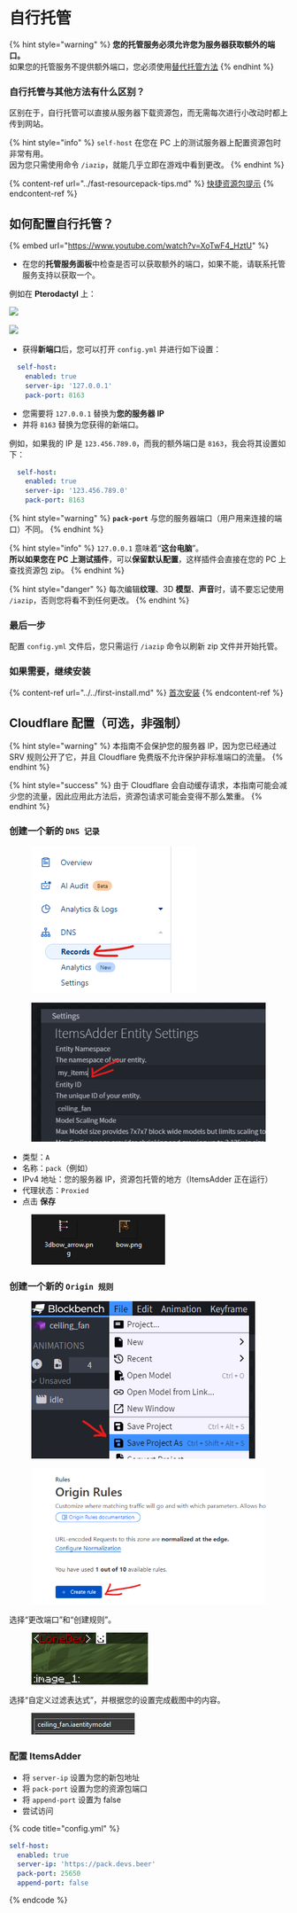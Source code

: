 # 自行托管

{% hint style="warning" %}
**您的托管服务必须允许您为服务器获取额外的端口。**\
如果您的托管服务不提供额外端口，您必须使用[替代托管方法](./)
{% endhint %}

### 自行托管与其他方法有什么区别？

区别在于，自行托管可以直接从服务器下载资源包，而无需每次进行小改动时都上传到网站。

{% hint style="info" %}
`self-host` 在您在 PC 上的测试服务器上配置资源包时非常有用。\
因为您只需使用命令 `/iazip`，就能几乎立即在游戏中看到更改。
{% endhint %}

{% content-ref url="../fast-resourcepack-tips.md" %}
[快捷资源包提示](../fast-resourcepack-tips.md)
{% endcontent-ref %}

## 如何配置自行托管？

{% embed url="https://www.youtube.com/watch?v=XoTwF4_HztU" %}

* 在您的**托管服务面板**中检查是否可以获取额外的端口，如果不能，请联系托管服务支持以获取一个。

例如在 **Pterodactyl** 上：

![](../../.gitbook/assets/image_\(104\).png)

![](../../.gitbook/assets/image_\(101\).png)

* 获得**新端口**后，您可以打开 `config.yml` 并进行如下设置：

```yaml
  self-host:
    enabled: true
    server-ip: '127.0.0.1'
    pack-port: 8163
```

* 您需要将 `127.0.0.1` 替换为**您的服务器 IP**
* 并将 `8163` 替换为您获得的新端口。

例如，如果我的 IP 是 `123.456.789.0`，而我的额外端口是 `8163`，我会将其设置如下：

```yaml
  self-host:
    enabled: true
    server-ip: '123.456.789.0'
    pack-port: 8163
```

{% hint style="warning" %}
**`pack-port`** 与您的服务器端口（用户用来连接的端口）不同。
{% endhint %}

{% hint style="info" %}
`127.0.0.1` 意味着“**这台电脑**”。\
**所以如果您在 PC 上测试插件**，可以**保留默认配置**，这样插件会直接在您的 PC 上查找资源包 zip。
{% endhint %}

{% hint style="danger" %}
每次编辑**纹理**、3D **模型**、**声音**时，请不要忘记使用 `/iazip`，否则您将看不到任何更改。
{% endhint %}

### 最后一步

配置 `config.yml` 文件后，您只需运行 `/iazip` 命令以刷新 zip 文件并开始托管。

### 如果需要，继续安装

{% content-ref url="../../first-install.md" %}
[首次安装](../../first-install.md)
{% endcontent-ref %}

## Cloudflare 配置（可选，非强制）

{% hint style="warning" %}
本指南不会保护您的服务器 IP，因为您已经通过 SRV 规则公开了它，并且 Cloudflare 免费版不允许保护非标准端口的流量。
{% endhint %}

{% hint style="success" %}
由于 Cloudflare 会自动缓存请求，本指南可能会减少您的流量，因此应用此方法后，资源包请求可能会变得不那么繁重。
{% endhint %}

### 创建一个新的 `DNS 记录`

<figure><img src="../../.gitbook/assets/image (2) (1).png" alt=""><figcaption></figcaption></figure>

<figure><img src="../../.gitbook/assets/image (8).png" alt=""><figcaption></figcaption></figure>

* 类型：`A`
* 名称：`pack`（例如）
* IPv4 地址：您的服务器 IP，资源包托管的地方（ItemsAdder 正在运行）
* 代理状态：`Proxied`
* 点击 **保存**

<figure><img src="../../.gitbook/assets/image (4).png" alt=""><figcaption></figcaption></figure>

### 创建一个新的 `Origin 规则`

<figure><img src="../../.gitbook/assets/image (9).png" alt=""><figcaption></figcaption></figure>

<figure><img src="../../.gitbook/assets/image (1) (1) (1).png" alt=""><figcaption></figcaption></figure>

选择“更改端口”和“创建规则”。

<figure><img src="../../.gitbook/assets/image (5).png" alt=""><figcaption></figcaption></figure>

选择“自定义过滤表达式”，并根据您的设置完成截图中的内容。

<figure><img src="../../.gitbook/assets/image (10).png" alt=""><figcaption></figcaption></figure>

### 配置 ItemsAdder

* 将 `server-ip` 设置为您的新包地址
* 将 `pack-port` 设置为您的资源包端口
* 将 `append-port` 设置为 false
* 尝试访问

{% code title="config.yml" %}
```yml
self-host:
  enabled: true
  server-ip: 'https://pack.devs.beer'
  pack-port: 25650
  append-port: false
```
{% endcode %}
